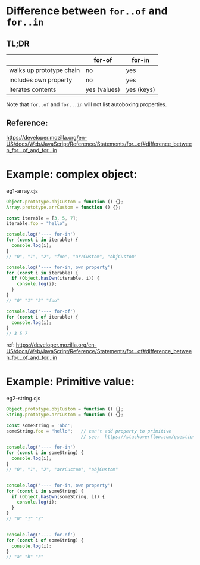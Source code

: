 # Difference between `for..of` and `for..in`

## TL;DR

|                          | for-of       | for-in     |
| ------------------------ | ------------ | ---------- |
| walks up prototype chain | no           | yes        |
| includes own property    | no           | yes        |
| iterates contents        | yes (values) | yes (keys) |

Note that `for..of` and `for...in` will not list autoboxing properties.



## Reference: 

https://developer.mozilla.org/en-US/docs/Web/JavaScript/Reference/Statements/for...of#difference_between_for...of_and_for...in


# Example: complex object:

eg1-array.cjs

```js
Object.prototype.objCustom = function () {};
Array.prototype.arrCustom = function () {};

const iterable = [3, 5, 7];
iterable.foo = "hello";

console.log('---- for-in')
for (const i in iterable) {
  console.log(i);
}
// "0", "1", "2", "foo", "arrCustom", "objCustom"

console.log('---- for-in, own property')
for (const i in iterable) {
  if (Object.hasOwn(iterable, i)) {
    console.log(i);
  }
}
// "0" "1" "2" "foo"

console.log('---- for-of')
for (const i of iterable) {
  console.log(i);
}
// 3 5 7
```

ref: https://developer.mozilla.org/en-US/docs/Web/JavaScript/Reference/Statements/for...of#difference_between_for...of_and_for...in


# Example: Primitive value:

eg2-string.cjs

```js
Object.prototype.objCustom = function () {};
String.prototype.arrCustom = function () {};

const someString = 'abc';
someString.foo = "hello";   // can't add property to primitive
                            // see:  https://stackoverflow.com/questions/5201138/why-cant-i-add-properties-to-a-string-object-in-javascript

console.log('---- for-in')
for (const i in someString) {
  console.log(i);
}
// "0", "1", "2", "arrCustom", "objCustom"


console.log('---- for-in, own property')
for (const i in someString) {
  if (Object.hasOwn(someString, i)) {
    console.log(i);
  }
}
// "0" "1" "2"


console.log('---- for-of')
for (const i of someString) {
  console.log(i);
}
// "a" "b" "c"
```

